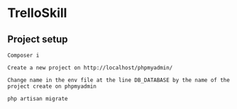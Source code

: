 # TrelloSkill

## Project setup

```
Composer i

```

```
Create a new project on http://localhost/phpmyadmin/ 

```

```
Change name in the env file at the line DB_DATABASE by the name of the project create on phpmyadmin

```

```
php artisan migrate

```
